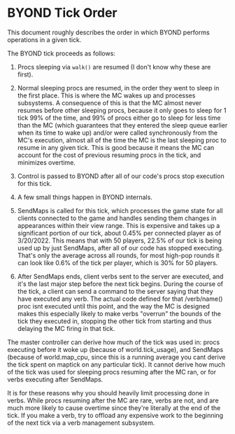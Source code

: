 # BYOND Tick Order

This document roughly describes the order in which BYOND performs operations in a given tick.

The BYOND tick proceeds as follows:

1. Procs sleeping via `walk()` are resumed (I don't know why these are first).

2. Normal sleeping procs are resumed, in the order they went to sleep in the
   first place. This is where the MC wakes up and processes subsystems. A
   consequence of this is that the MC almost never resumes before other sleeping
   procs, because it only goes to sleep for 1 tick 99% of the time, and 99% of
   procs either go to sleep for less time than the MC (which guarantees that
   they entered the sleep queue earlier when its time to wake up) and/or were
   called synchronously from the MC's execution, almost all of the time the MC
   is the last sleeping proc to resume in any given tick. This is good because
   it means the MC can account for the cost of previous resuming procs in the
   tick, and minimizes overtime.

3. Control is passed to BYOND after all of our code's procs stop execution for this tick.

4. A few small things happen in BYOND internals.

5. SendMaps is called for this tick, which processes the game state for all
   clients connected to the game and handles sending them changes in appearances
   within their view range. This is expensive and takes up a significant portion
   of our tick, about 0.45% per connected player as of 3/20/2022. This means
   that with 50 players, 22.5% of our tick is being used up by just SendMaps,
   after all of our code has stopped executing. That's only the average across
   all rounds, for most high-pop rounds it can look like 0.6% of the tick per
   player, which is 30% for 50 players.

6. After SendMaps ends, client verbs sent to the server are executed, and it's
   the last major step before the next tick begins. During the course of the
   tick, a client can send a command to the server saying that they have
   executed any verb. The actual code defined for that /verb/name() proc isnt
   executed until this point, and the way the MC is designed makes this
   especially likely to make verbs "overrun" the bounds of the tick they
   executed in, stopping the other tick from starting and thus delaying the MC
   firing in that tick.

The master controller can derive how much of the tick was used in: procs
executing before it woke up (because of world.tick_usage), and SendMaps (because
of world.map_cpu, since this is a running average you cant derive the tick spent
on maptick on any particular tick). It cannot derive how much of the tick was
used for sleeping procs resuming after the MC ran, or for verbs executing after
SendMaps.

It is for these reasons why you should heavily limit processing done in verbs.
While procs resuming after the MC are rare, verbs are not, and are much more
likely to cause overtime since they're literally at the end of the tick. If you
make a verb, try to offload any expensive work to the beginning of the next tick
via a verb management subsystem.
